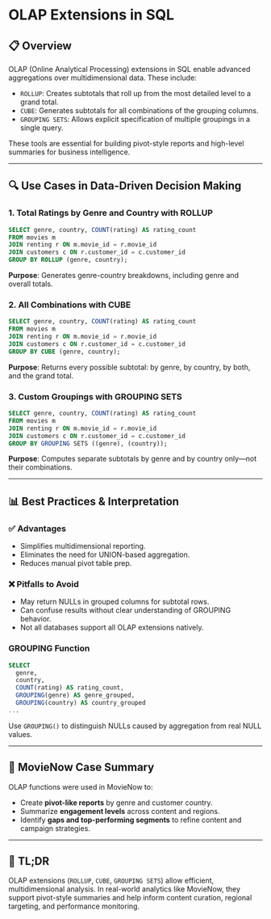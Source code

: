 # OLAP Extensions in SQL

## 📋 Overview

OLAP (Online Analytical Processing) extensions in SQL enable advanced aggregations over multidimensional data. These include:

* `ROLLUP`: Creates subtotals that roll up from the most detailed level to a grand total.
* `CUBE`: Generates subtotals for all combinations of the grouping columns.
* `GROUPING SETS`: Allows explicit specification of multiple groupings in a single query.

These tools are essential for building pivot-style reports and high-level summaries for business intelligence.

---

## 🔍 Use Cases in Data-Driven Decision Making

### 1. Total Ratings by Genre and Country with ROLLUP

```sql
SELECT genre, country, COUNT(rating) AS rating_count
FROM movies m
JOIN renting r ON m.movie_id = r.movie_id
JOIN customers c ON r.customer_id = c.customer_id
GROUP BY ROLLUP (genre, country);
```

**Purpose**: Generates genre-country breakdowns, including genre and overall totals.

### 2. All Combinations with CUBE

```sql
SELECT genre, country, COUNT(rating) AS rating_count
FROM movies m
JOIN renting r ON m.movie_id = r.movie_id
JOIN customers c ON r.customer_id = c.customer_id
GROUP BY CUBE (genre, country);
```

**Purpose**: Returns every possible subtotal: by genre, by country, by both, and the grand total.

### 3. Custom Groupings with GROUPING SETS

```sql
SELECT genre, country, COUNT(rating) AS rating_count
FROM movies m
JOIN renting r ON m.movie_id = r.movie_id
JOIN customers c ON r.customer_id = c.customer_id
GROUP BY GROUPING SETS ((genre), (country));
```

**Purpose**: Computes separate subtotals by genre and by country only—not their combinations.

---

## 📊 Best Practices & Interpretation

### ✅ Advantages

* Simplifies multidimensional reporting.
* Eliminates the need for UNION-based aggregation.
* Reduces manual pivot table prep.

### ❌ Pitfalls to Avoid

* May return NULLs in grouped columns for subtotal rows.
* Can confuse results without clear understanding of GROUPING behavior.
* Not all databases support all OLAP extensions natively.

### GROUPING Function

```sql
SELECT
  genre,
  country,
  COUNT(rating) AS rating_count,
  GROUPING(genre) AS genre_grouped,
  GROUPING(country) AS country_grouped
...
```

Use `GROUPING()` to distinguish NULLs caused by aggregation from real NULL values.

---

## 🎥 MovieNow Case Summary

OLAP functions were used in MovieNow to:

* Create **pivot-like reports** by genre and customer country.
* Summarize **engagement levels** across content and regions.
* Identify **gaps and top-performing segments** to refine content and campaign strategies.

---

## 📖 TL;DR

OLAP extensions (`ROLLUP`, `CUBE`, `GROUPING SETS`) allow efficient, multidimensional analysis. In real-world analytics like MovieNow, they support pivot-style summaries and help inform content curation, regional targeting, and performance monitoring.
